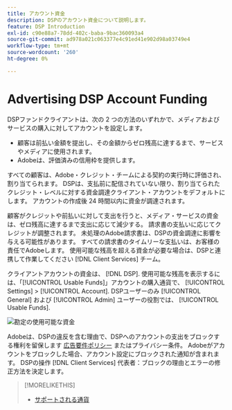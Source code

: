 ```yaml
---
title: アカウント資金
description: DSPのアカウント資金について説明します。
feature: DSP Introduction
exl-id: c90e88a7-78dd-402c-baba-9bac360093a4
source-git-commit: ad978a021c063377e4c91ed41e902d98a03749e4
workflow-type: tm+mt
source-wordcount: '260'
ht-degree: 0%

---
```


# Advertising DSP Account Funding

DSPファンドクライアントは、次の 2 つの方法のいずれかで、メディアおよびサービスの購入に対してアカウントを設定します。

* 顧客は前払い金額を提出し、その金額からゼロ残高に達するまで、サービスやメディアに使用されます。
* Adobeは、評価済みの信用枠を提供します。

すべての顧客は、Adobe・クレジット・チームによる契約の実行時に評価され、割り当てられます。 DSPは、支払前に配信されていない限り、割り当てられたクレジット・レベルに対する資金調達クライアント・アカウントをデフォルトにします。 アカウントの作成後 24 時間以内に資金が調達されます。

顧客がクレジットや前払いに対して支出を行うと、メディア・サービスの資金は、ゼロ残高に達するまで支出に応じて減少する。 請求書の支払いに応じてクレジットが調整されます。 未処理のAdobe請求書は、DSPの資金調達に影響を与える可能性があります。 すべての請求書のタイムリーな支払いは、お客様の責任でAdobeします。 使用可能な残高を超える資金が必要な場合は、DSPと連携して作業してください [!DNL Client Services] チーム。

クライアントアカウントの資金は、 [!DNL DSP]. 使用可能な残高を表示するには、「[!UICONTROL Usable Funds]」アカウントの購入通貨で、 [!UICONTROL Settings] > [!UICONTROL Account]. DSPユーザーのみ [!UICONTROL General] および [!UICONTROL Admin] ユーザーの役割では、 [!UICONTROL Usable Funds].

![勘定の使用可能な資金](/help/dsp/assets/account-usable-funds.png)

Adobeは、DSPの違反を含む理由で、DSPへのアカウントの支出をブロックする権利を留保します [広告要件ポリシー](/help/policies/ad-requirements-policy.md) またはプライバシー条件。 Adobeがアカウントをブロックした場合、アカウント設定にブロックされた通知が含まれます。 DSPの操作 [!DNL Client Services] 代表者：ブロックの理由とエラーの修正方法を決定します。

>[!MORELIKETHIS]
>
>* [サポートされる通貨](/help/dsp/currency.md)

